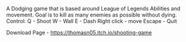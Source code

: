 A Dodging game that is based around League of Legends Abilities and movement. Goal is to kill as many enemies as possible without dying. 
Control:
Q - Shoot 
W - Wall
E - Dash
Right click - move
Escape - Quit

Download Page - https://thomasn05.itch.io/shooting-game
